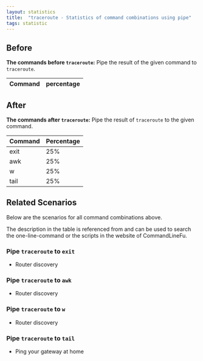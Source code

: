 ```yaml
---
layout: statistics
title:  "traceroute - Statistics of command combinations using pipe"
tags: statistic
---
```


## Before

__The commands before `traceroute`:__ Pipe the result of the given command to `traceroute`.

| Command | percentage |
|--------|--------|



## After

__The commands after `traceroute`:__ Pipe the result of `traceroute` to the given command.

| Command | Percentage | 
|-------|--------|
| exit | 25% |
| awk | 25% |
| w | 25% |
| tail | 25% |



## Related Scenarios

Below are the scenarios for all command combinations above.

The description in the table is referenced from and can be used to search the one-line-command or the scripts in the website of CommandLineFu.




### Pipe `traceroute` to `exit`

- Router discovery

            
### Pipe `traceroute` to `awk`

- Router discovery

            
### Pipe `traceroute` to `w`

- Router discovery

            
### Pipe `traceroute` to `tail`

- Ping your gateway at home

            
